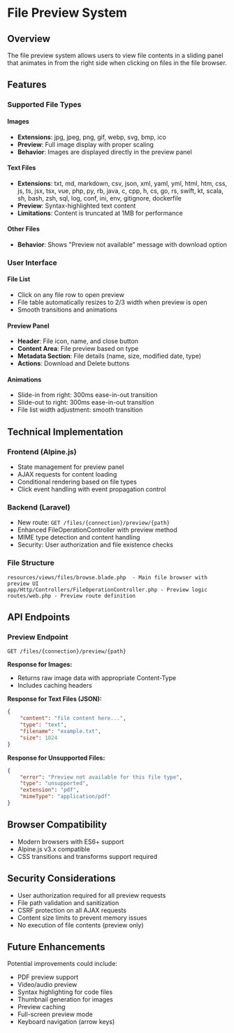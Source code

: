 # File Preview System

## Overview

The file preview system allows users to view file contents in a sliding panel that animates in from the right side when clicking on files in the file browser.

## Features

### Supported File Types

#### Images
- **Extensions**: jpg, jpeg, png, gif, webp, svg, bmp, ico
- **Preview**: Full image display with proper scaling
- **Behavior**: Images are displayed directly in the preview panel

#### Text Files
- **Extensions**: txt, md, markdown, csv, json, xml, yaml, yml, html, htm, css, js, ts, jsx, tsx, vue, php, py, rb, java, c, cpp, h, cs, go, rs, swift, kt, scala, sh, bash, zsh, sql, log, conf, ini, env, gitignore, dockerfile
- **Preview**: Syntax-highlighted text content
- **Limitations**: Content is truncated at 1MB for performance

#### Other Files
- **Behavior**: Shows "Preview not available" message with download option

### User Interface

#### File List
- Click on any file row to open preview
- File table automatically resizes to 2/3 width when preview is open
- Smooth transitions and animations

#### Preview Panel
- **Header**: File icon, name, and close button
- **Content Area**: File preview based on type
- **Metadata Section**: File details (name, size, modified date, type)
- **Actions**: Download and Delete buttons

#### Animations
- Slide-in from right: 300ms ease-in-out transition
- Slide-out to right: 300ms ease-in-out transition
- File list width adjustment: smooth transition

## Technical Implementation

### Frontend (Alpine.js)
- State management for preview panel
- AJAX requests for content loading
- Conditional rendering based on file types
- Click event handling with event propagation control

### Backend (Laravel)
- New route: `GET /files/{connection}/preview/{path}`
- Enhanced FileOperationController with preview method
- MIME type detection and content handling
- Security: User authorization and file existence checks

### File Structure
```
resources/views/files/browse.blade.php  - Main file browser with preview UI
app/Http/Controllers/FileOperationController.php - Preview logic
routes/web.php - Preview route definition
```

## API Endpoints

### Preview Endpoint
```
GET /files/{connection}/preview/{path}
```

**Response for Images:**
- Returns raw image data with appropriate Content-Type
- Includes caching headers

**Response for Text Files (JSON):**
```json
{
    "content": "file content here...",
    "type": "text",
    "filename": "example.txt",
    "size": 1024
}
```

**Response for Unsupported Files:**
```json
{
    "error": "Preview not available for this file type",
    "type": "unsupported",
    "extension": "pdf",
    "mimeType": "application/pdf"
}
```

## Browser Compatibility

- Modern browsers with ES6+ support
- Alpine.js v3.x compatible
- CSS transitions and transforms support required

## Security Considerations

- User authorization required for all preview requests
- File path validation and sanitization
- CSRF protection on all AJAX requests
- Content size limits to prevent memory issues
- No execution of file contents (preview only)

## Future Enhancements

Potential improvements could include:
- PDF preview support
- Video/audio preview
- Syntax highlighting for code files
- Thumbnail generation for images
- Preview caching
- Full-screen preview mode
- Keyboard navigation (arrow keys) 